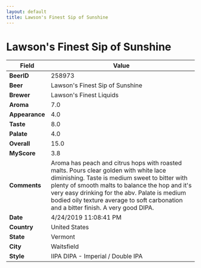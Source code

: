 ```yaml
---
layout: default
title: Lawson's Finest Sip of Sunshine
---
```


# Lawson's Finest Sip of Sunshine

| Field         | Value     |
|---------------|-----------|
| **BeerID** | 258973 |
| **Beer** | Lawson's Finest Sip of Sunshine |
| **Brewer** | Lawson&#39;s Finest Liquids |
| **Aroma** | 7.0 |
| **Appearance** | 4.0 |
| **Taste** | 8.0 |
| **Palate** | 4.0 |
| **Overall** | 15.0 |
| **MyScore** | 3.8 |
| **Comments** | Aroma has peach and citrus hops with roasted malts. Pours clear golden with white lace diminishing. Taste is medium sweet to bitter with plenty of smooth malts to balance the hop and it's very easy drinking for the abv.  Palate is medium bodied oily texture average to soft carbonation and a bitter finish. A very good DIPA. |
| **Date** | 4/24/2019 11:08:41 PM |
| **Country** | United States |
| **State** | Vermont |
| **City** | Waitsfield |
| **Style** | IIPA DIPA - Imperial / Double IPA |
